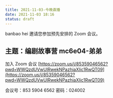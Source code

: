 ```yaml
---
title: 2021-11-03-今晚直播
date: 2021-11-03 18:16
status: draft
---
```

banbao hei 邀请您参加预先安排的 Zoom 会议。

## 主题：编剧故事营 mc6e04-弟弟
加入 Zoom 会议
[https://zoom.us/j/85359046562?pwd=WWQzdUVwUlRwekNPazhiaXlic1RwQT09](https://zoom.us/j/85359046562?pwd=WWQzdUVwUlRwekNPazhiaXlic1RwQT09)

会议号：853 5904 6562
密码：024002




